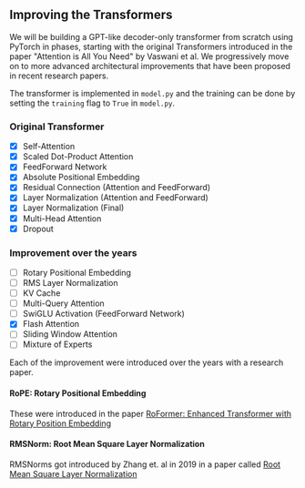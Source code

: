 ## Improving the Transformers

We will be building a GPT-like decoder-only transformer from scratch using PyTorch in phases, starting with the original Transformers introduced in the paper "Attention is All You Need" by Vaswani et al. We progressively move on to more advanced architectural improvements that have been proposed in recent research papers.

The transformer is implemented in `model.py` and the training can be done by setting the `training` flag to `True` in `model.py`.

### Original Transformer

- [x] Self-Attention
- [x] Scaled Dot-Product Attention
- [x] FeedForward Network
- [x] Absolute Positional Embedding
- [x] Residual Connection (Attention and FeedForward)
- [x] Layer Normalization (Attention and FeedForward)
- [x] Layer Normalization (Final)
- [x] Multi-Head Attention
- [x] Dropout

### Improvement over the years

- [ ] Rotary Positional Embedding
- [ ] RMS Layer Normalization
- [ ] KV Cache
- [ ] Multi-Query Attention
- [ ] SwiGLU Activation (FeedForward Network)
- [x] Flash Attention
- [ ] Sliding Window Attention
- [ ] Mixture of Experts

Each of the improvement were introduced over the years with a research paper.

#### RoPE: Rotary Positional Embedding
These were introduced in the paper [RoFormer: Enhanced Transformer with Rotary Position Embedding](https://arxiv.org/abs/2104.09864)

#### RMSNorm: Root Mean Square Layer Normalization
RMSNorms got introduced by Zhang et. al in 2019 in a paper called [Root Mean Square Layer Normalization](https://arxiv.org/abs/1910.07467)

